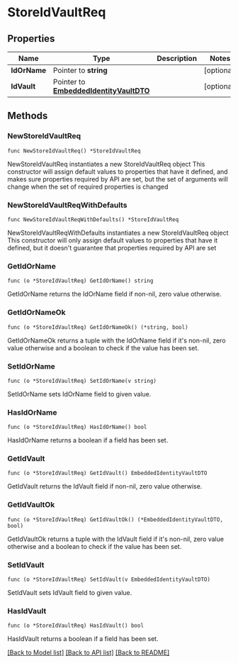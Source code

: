 # StoreIdVaultReq

## Properties

Name | Type | Description | Notes
------------ | ------------- | ------------- | -------------
**IdOrName** | Pointer to **string** |  | [optional] 
**IdVault** | Pointer to [**EmbeddedIdentityVaultDTO**](EmbeddedIdentityVaultDTO.md) |  | [optional] 

## Methods

### NewStoreIdVaultReq

`func NewStoreIdVaultReq() *StoreIdVaultReq`

NewStoreIdVaultReq instantiates a new StoreIdVaultReq object
This constructor will assign default values to properties that have it defined,
and makes sure properties required by API are set, but the set of arguments
will change when the set of required properties is changed

### NewStoreIdVaultReqWithDefaults

`func NewStoreIdVaultReqWithDefaults() *StoreIdVaultReq`

NewStoreIdVaultReqWithDefaults instantiates a new StoreIdVaultReq object
This constructor will only assign default values to properties that have it defined,
but it doesn't guarantee that properties required by API are set

### GetIdOrName

`func (o *StoreIdVaultReq) GetIdOrName() string`

GetIdOrName returns the IdOrName field if non-nil, zero value otherwise.

### GetIdOrNameOk

`func (o *StoreIdVaultReq) GetIdOrNameOk() (*string, bool)`

GetIdOrNameOk returns a tuple with the IdOrName field if it's non-nil, zero value otherwise
and a boolean to check if the value has been set.

### SetIdOrName

`func (o *StoreIdVaultReq) SetIdOrName(v string)`

SetIdOrName sets IdOrName field to given value.

### HasIdOrName

`func (o *StoreIdVaultReq) HasIdOrName() bool`

HasIdOrName returns a boolean if a field has been set.

### GetIdVault

`func (o *StoreIdVaultReq) GetIdVault() EmbeddedIdentityVaultDTO`

GetIdVault returns the IdVault field if non-nil, zero value otherwise.

### GetIdVaultOk

`func (o *StoreIdVaultReq) GetIdVaultOk() (*EmbeddedIdentityVaultDTO, bool)`

GetIdVaultOk returns a tuple with the IdVault field if it's non-nil, zero value otherwise
and a boolean to check if the value has been set.

### SetIdVault

`func (o *StoreIdVaultReq) SetIdVault(v EmbeddedIdentityVaultDTO)`

SetIdVault sets IdVault field to given value.

### HasIdVault

`func (o *StoreIdVaultReq) HasIdVault() bool`

HasIdVault returns a boolean if a field has been set.


[[Back to Model list]](../README.md#documentation-for-models) [[Back to API list]](../README.md#documentation-for-api-endpoints) [[Back to README]](../README.md)


